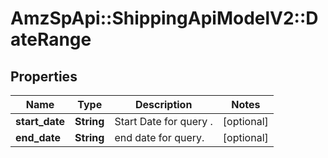 # AmzSpApi::ShippingApiModelV2::DateRange

## Properties
Name | Type | Description | Notes
------------ | ------------- | ------------- | -------------
**start_date** | **String** | Start Date for query . | [optional] 
**end_date** | **String** | end date for query. | [optional] 


